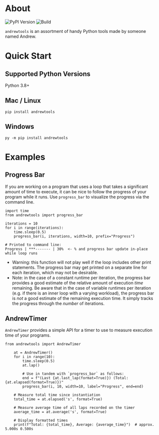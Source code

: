 # About
<!-- UPDATE VERSION IN BADGE MANUALLY -->
![PyPI Version](https://img.shields.io/badge/pypi-v0.1.0-orange)
![Build](https://img.shields.io/github/workflow/status/andrewt110216/andrewtools/Tests?style=plastic)

`andrewtools` is an assortment of handy Python tools made by someone named Andrew.

# Quick Start

## Supported Python Versions

Python 3.8+

## Mac / Linux
```
pip install andrewtools
```

## Windows
```
py -m pip install andrewtools
```

# Examples

## Progress Bar

If you are working on a program that uses a loop that takes a significant amount of time to execute, it can be nice to follow the progress of your program while it runs. Use `progress_bar` to visualize the progress via the command line.

```
import time
from andrewtools import progress_bar

iterations = 10
for i in range(iterations):
    time.sleep(0.5)
    progress_bar(i, iterations, width=10, prefix="Progress")

# Printed to command line:
Progress | ***------- | 30%  <- % and progress bar update in-place while loop runs
```

- Warning: this function will not play well if the loop includes other print statements. The progress bar may get printed on a separate line for each iteration, which may not be desirable.
- Note: in the case of a constant runtime per iteration, the progress bar provides a good estimate of the relative amount of execution *time* remaining. Be aware that in the case of variable runtimes per iteration (e.g. if there is an inner loop with a varying workload), the progress bar is *not* a good estimate of the remaining execution time. It simply tracks the progress through the *number* of iterations.

## AndrewTimer

`AndrewTimer` provides a simple API for a timer to use to measure execution time of your programs.

```
from andrewtools import AndrewTimer

    at = AndrewTimer()
    for i in range(10):
        time.sleep(0.5)
        at.lap()

        # Use in tandem with `progress_bar` as follows:
        end = f"(Last {at.last_lap(format=True)}) (Total: {at.elapsed(format=True)})"
        progress_bar(i, 10, width=10, label="Progress", end=end)

    # Measure total time since instantiation
    total_time = at.elapsed('s', format=True)

    # Measure average time of all laps recorded on the timer
    average_time = at.average('s', format=True)

    # Display formatted times
    print(f"Total: {total_time}, Average: {average_time}")  # approx. 5.000s 0.500s
```